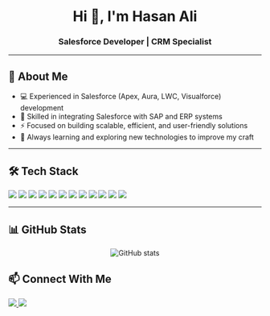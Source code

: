 <!-- Dynamic Header -->
<h1 align="center">Hi 👋, I'm Hasan Ali</h1>
<h3 align="center">Salesforce Developer | CRM Specialist</h3>

---

## 🚀 About Me  
- 💻 Experienced in Salesforce (Apex, Aura, LWC, Visualforce) development  
- 🔗 Skilled in integrating Salesforce with SAP and ERP systems  
- ⚡ Focused on building scalable, efficient, and user-friendly solutions  
- 🌱 Always learning and exploring new technologies to improve my craft  

---

## 🛠️ Tech Stack  

<p align="left">
  <!-- Salesforce -->
  <img src="https://img.shields.io/badge/Salesforce-00A1E0?style=for-the-badge&logo=salesforce&logoColor=white" />
  <!-- Apex -->
  <img src="https://img.shields.io/badge/Apex-009EDB?style=for-the-badge&logo=salesforce&logoColor=white" />
  <!-- LWC -->
  <img src="https://img.shields.io/badge/LWC-1E90FF?style=for-the-badge&logo=lightning&logoColor=white" />
  <!-- Visualforce -->
  <img src="https://img.shields.io/badge/Visualforce-4285F4?style=for-the-badge&logo=visualstudio&logoColor=white" />
  <!-- APIs -->
  <img src="https://img.shields.io/badge/REST%20API-FF6C37?style=for-the-badge&logo=swagger&logoColor=white" />
  <img src="https://img.shields.io/badge/SOAP%20API-4A154B?style=for-the-badge&logo=wso2&logoColor=white" />
  <!-- JSON -->
  <img src="https://img.shields.io/badge/JSON-000000?style=for-the-badge&logo=json&logoColor=white" />
  <!-- JavaScript -->
  <img src="https://img.shields.io/badge/JavaScript-F7DF1E?style=for-the-badge&logo=javascript&logoColor=black" />
  <!-- HTML -->
  <img src="https://img.shields.io/badge/HTML5-E34F26?style=for-the-badge&logo=html5&logoColor=white" />
  <!-- CSS -->
  <img src="https://img.shields.io/badge/CSS3-1572B6?style=for-the-badge&logo=css3&logoColor=white" />
  <!-- Git -->
  <img src="https://img.shields.io/badge/Git-F05032?style=for-the-badge&logo=git&logoColor=white" />
  <!-- SAP -->
  <img src="https://img.shields.io/badge/SAP-0FAAFF?style=for-the-badge&logo=sap&logoColor=white" />
</p>

---

## 📊 GitHub Stats  

<p align="center">
  <img src="https://github-readme-stats.vercel.app/api?username=halimemisoglu&show_icons=true&theme=radical" alt="GitHub stats" />
</p>


## 📫 Connect With Me  

<p align="left">
  <a href="https://www.linkedin.com/in/hasan-ali-memisoglu" target="_blank">
    <img src="https://img.shields.io/badge/LinkedIn-0A66C2?style=for-the-badge&logo=linkedin&logoColor=white"/>
  </a>
  <a href="mailto:hasanalimemisoglu@gmail.com">
    <img src="https://img.shields.io/badge/Email-D14836?style=for-the-badge&logo=gmail&logoColor=white"/>
  </a>
</p>
